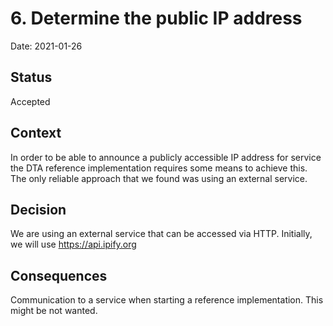 # 6. Determine the public IP address

Date: 2021-01-26

## Status

Accepted

## Context

In order to be able to announce a publicly accessible IP address for service the DTA reference implementation requires some means to achieve this.
The only reliable approach that we found was using an external service.

## Decision

We are using an external service that can be accessed via HTTP. Initially, we will use  <https://api.ipify.org>

## Consequences

Communication to a service when starting a reference implementation. This might be not wanted.
